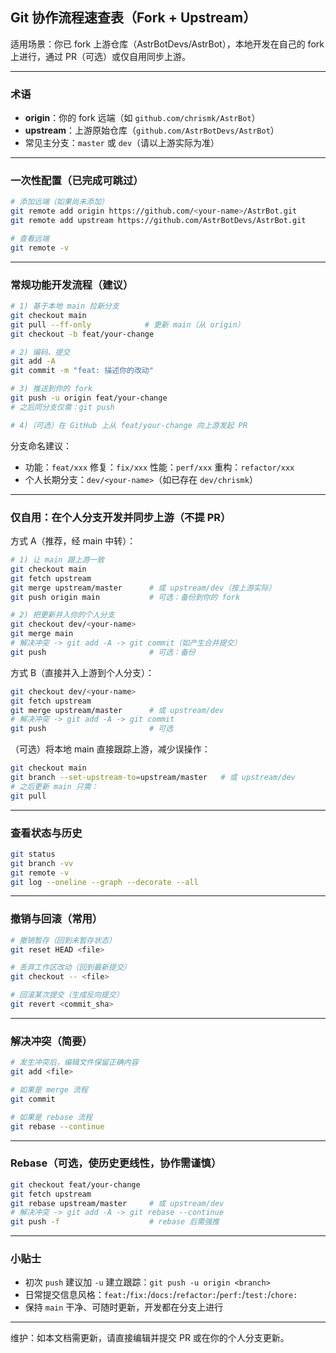 ## Git 协作流程速查表（Fork + Upstream）

适用场景：你已 fork 上游仓库（AstrBotDevs/AstrBot），本地开发在自己的 fork 上进行，通过 PR（可选）或仅自用同步上游。

---

### 术语
- **origin**：你的 fork 远端（如 `github.com/chrismk/AstrBot`）
- **upstream**：上游原始仓库（`github.com/AstrBotDevs/AstrBot`）
- 常见主分支：`master` 或 `dev`（请以上游实际为准）

---

### 一次性配置（已完成可跳过）
```bash
# 添加远端（如果尚未添加）
git remote add origin https://github.com/<your-name>/AstrBot.git
git remote add upstream https://github.com/AstrBotDevs/AstrBot.git

# 查看远端
git remote -v
```

---

### 常规功能开发流程（建议）
```bash
# 1) 基于本地 main 拉新分支
git checkout main
git pull --ff-only            # 更新 main（从 origin）
git checkout -b feat/your-change

# 2) 编码、提交
git add -A
git commit -m "feat: 描述你的改动"

# 3) 推送到你的 fork
git push -u origin feat/your-change
# 之后同分支仅需：git push

# 4)（可选）在 GitHub 上从 feat/your-change 向上游发起 PR
```

分支命名建议：
- 功能：`feat/xxx`  修复：`fix/xxx`  性能：`perf/xxx`  重构：`refactor/xxx`
- 个人长期分支：`dev/<your-name>`（如已存在 `dev/chrismk`）

---

### 仅自用：在个人分支开发并同步上游（不提 PR）

方式 A（推荐，经 main 中转）：
```bash
# 1) 让 main 跟上游一致
git checkout main
git fetch upstream
git merge upstream/master      # 或 upstream/dev（按上游实际）
git push origin main           # 可选：备份到你的 fork

# 2) 把更新并入你的个人分支
git checkout dev/<your-name>
git merge main
# 解决冲突 -> git add -A -> git commit（如产生合并提交）
git push                       # 可选：备份
```

方式 B（直接并入上游到个人分支）：
```bash
git checkout dev/<your-name>
git fetch upstream
git merge upstream/master      # 或 upstream/dev
# 解决冲突 -> git add -A -> git commit
git push                       # 可选
```

（可选）将本地 main 直接跟踪上游，减少误操作：
```bash
git checkout main
git branch --set-upstream-to=upstream/master   # 或 upstream/dev
# 之后更新 main 只需：
git pull
```

---

### 查看状态与历史
```bash
git status
git branch -vv
git remote -v
git log --oneline --graph --decorate --all
```

---

### 撤销与回滚（常用）
```bash
# 撤销暂存（回到未暂存状态）
git reset HEAD <file>

# 丢弃工作区改动（回到最新提交）
git checkout -- <file>

# 回滚某次提交（生成反向提交）
git revert <commit_sha>
```

---

### 解决冲突（简要）
```bash
# 发生冲突后，编辑文件保留正确内容
git add <file>

# 如果是 merge 流程
git commit

# 如果是 rebase 流程
git rebase --continue
```

---

### Rebase（可选，使历史更线性，协作需谨慎）
```bash
git checkout feat/your-change
git fetch upstream
git rebase upstream/master     # 或 upstream/dev
# 解决冲突 -> git add -A -> git rebase --continue
git push -f                    # rebase 后需强推
```

---

### 小贴士
- 初次 `push` 建议加 `-u` 建立跟踪：`git push -u origin <branch>`
- 日常提交信息风格：`feat:`/`fix:`/`docs:`/`refactor:`/`perf:`/`test:`/`chore:`
- 保持 `main` 干净、可随时更新，开发都在分支上进行

---

维护：如本文档需更新，请直接编辑并提交 PR 或在你的个人分支更新。


